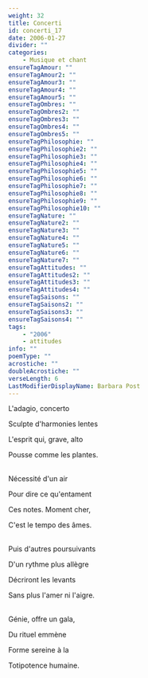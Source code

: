 ```yaml
---
weight: 32
title: Concerti
id: concerti_17
date: 2006-01-27
divider: ""
categories:
    - Musique et chant
ensureTagAmour: ""
ensureTagAmour2: ""
ensureTagAmour3: ""
ensureTagAmour4: ""
ensureTagAmour5: ""
ensureTagOmbres: ""
ensureTagOmbres2: ""
ensureTagOmbres3: ""
ensureTagOmbres4: ""
ensureTagOmbres5: ""
ensureTagPhilosophie: ""
ensureTagPhilosophie2: ""
ensureTagPhilosophie3: ""
ensureTagPhilosophie4: ""
ensureTagPhilosophie5: ""
ensureTagPhilosophie6: ""
ensureTagPhilosophie7: ""
ensureTagPhilosophie8: ""
ensureTagPhilosophie9: ""
ensureTagPhilosophie10: ""
ensureTagNature: ""
ensureTagNature2: ""
ensureTagNature3: ""
ensureTagNature4: ""
ensureTagNature5: ""
ensureTagNature6: ""
ensureTagNature7: ""
ensureTagAttitudes: ""
ensureTagAttitudes2: ""
ensureTagAttitudes3: ""
ensureTagAttitudes4: ""
ensureTagSaisons: ""
ensureTagSaisons2: ""
ensureTagSaisons3: ""
ensureTagSaisons4: ""
tags:
    - "2006"
    - attitudes
info: ""
poemType: ""
acrostiche: ""
doubleAcrostiche: ""
verseLength: 6
LastModifierDisplayName: Barbara Post
---
```

L'adagio, concerto

Sculpte d'harmonies lentes

L'esprit qui, grave, alto

Pousse comme les plantes.

 \
Nécessité d'un air

Pour dire ce qu'entament

Ces notes. Moment cher,

C'est le tempo des âmes.

 \
Puis d'autres poursuivants

D'un rythme plus allègre

Décriront les levants

Sans plus l'amer ni l'aigre.

 \
Génie, offre un gala,

Du rituel emmène

Forme sereine à la

Totipotence humaine.

